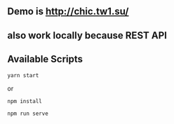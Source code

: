 ## Demo is http://chic.tw1.su/ 
## also work locally because REST API

## Available Scripts

`yarn start`

 or
 
 `npm install`
 
 `npm run serve`
